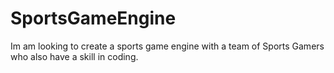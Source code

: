 # SportsGameEngine
Im am looking to create a sports game engine with a team of Sports Gamers who also have a skill in coding.
